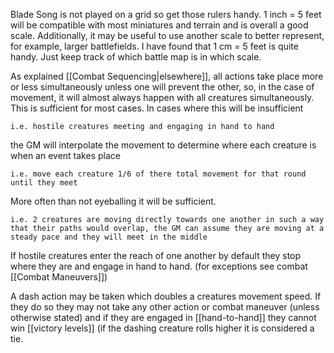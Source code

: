 Blade Song is not played on a grid so get those rulers handy. 1 inch = 5 feet will be compatible with most miniatures and terrain and is overall a good scale. Additionally, it may be useful to use another scale to better represent, for example, larger battlefields. I have found  that 1 cm = 5 feet is quite handy. Just keep track of which battle map is in which scale.

As explained [[Combat Sequencing|elsewhere]], all actions take place more or less simultaneously unless one will prevent the other, so, in the case of movement, it will almost always happen with all creatures simultaneously. This is sufficient for most cases. In cases where this will be insufficient 

	i.e. hostile creatures meeting and engaging in hand to hand
	
the GM will interpolate the movement to determine where each creature is when an event takes place 

	i.e. move each creature 1/6 of there total movement for that round until they meet
	
More often than not eyeballing it will be sufficient.

	i.e. 2 creatures are moving directly towards one another in such a way that their paths would overlap, the GM can assume they are moving at a steady pace and they will meet in the middle

If hostile creatures enter the reach of one another by default they stop where they are and engage in hand to hand. (for exceptions see combat [[Combat Maneuvers]])

A dash action may be taken which doubles a creatures movement speed. If they do so they may not take any other action or combat maneuver (unless otherwise stated) and if they are engaged in [[hand-to-hand]] they cannot win [[victory levels]] (if the dashing creature rolls higher it is considered a tie.